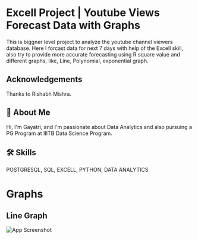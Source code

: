 
# Excell Project | Youtube Views Forecast Data with Graphs

This is biggner level project to analyze the youtube channel viewers database. Here I forcast data for next 7 days with help of the Excell skill, also try to provide  more accurate forecasting using R square value and different graphs, like, Line, Polynomial, exponential graph.

## Acknowledgements
Thanks to Rishabh Mishra.


## 🚀 About Me
Hi, I'm Gayatri, and  I'm  passionate about Data Analytics and also pursuing a PG Program at IIITB Data Science Program.


## 🛠 Skills
POSTGRESQL, SQL, EXCELL, PYTHON, DATA ANALYTICS


# Graphs

## Line Graph

![App Screenshot]([https://github.com/GayatriBhinge/Music_Store_Data_Analysis_Using-PostgreSQL-_Basic/blob/main/MusicDatabaseSchema.png](https://github.com/GayatriBhinge/Youtube_viwes_ForeCast_Project_Excell_/blob/main/Forecast_LineGraph.PNG))

